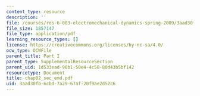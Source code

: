 ```yaml
---
content_type: resource
description: ''
file: /courses/res-6-003-electromechanical-dynamics-spring-2009/3aad30fb6cbd7a2967af20f9ae2d52c6_chap02_sec_emd.pdf
file_size: 1857147
file_type: application/pdf
learning_resource_types: []
license: https://creativecommons.org/licenses/by-nc-sa/4.0/
ocw_type: OCWFile
parent_title: Part I
parent_type: SupplementalResourceSection
parent_uid: 1d533ead-90b1-50e4-4c58-80d43b5bf142
resourcetype: Document
title: chap02_sec_emd.pdf
uid: 3aad30fb-6cbd-7a29-67af-20f9ae2d52c6
---
```

